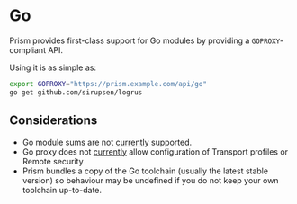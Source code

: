 # Go

Prism provides first-class support for Go modules by providing a `GOPROXY`-compliant API.

Using it is as simple as:

```bash
export GOPROXY="https://prism.example.com/api/go"
go get github.com/sirupsen/logrus
```

## Considerations

* Go module sums are not [currently](https://gitlab.dcas.dev/prism/prism3/-/issues/38) supported.
* Go proxy does not [currently](https://gitlab.dcas.dev/prism/prism3/-/issues/39) allow configuration of Transport profiles or Remote security
* Prism bundles a copy of the Go toolchain (usually the latest stable version) so behaviour may be undefined if you do not keep your own toolchain up-to-date.
